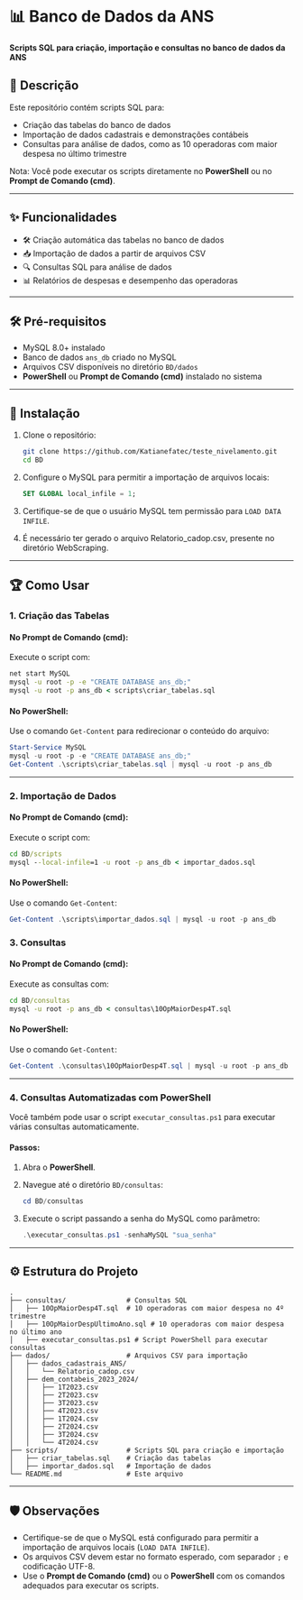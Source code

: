 # 📊 Banco de Dados da ANS

**Scripts SQL para criação, importação e consultas no banco de dados da ANS**

## 📝 Descrição

Este repositório contém scripts SQL para:
- Criação das tabelas do banco de dados
- Importação de dados cadastrais e demonstrações contábeis
- Consultas para análise de dados, como as 10 operadoras com maior despesa no último trimestre

Nota: Você pode executar os scripts diretamente no **PowerShell** ou no **Prompt de Comando (cmd)**.

---

## ✨ Funcionalidades

- 🛠️ Criação automática das tabelas no banco de dados
- 📥 Importação de dados a partir de arquivos CSV
- 🔍 Consultas SQL para análise de dados
- 📊 Relatórios de despesas e desempenho das operadoras

---

## 🛠️ Pré-requisitos

- MySQL 8.0+ instalado
- Banco de dados `ans_db` criado no MySQL
- Arquivos CSV disponíveis no diretório `BD/dados`
- **PowerShell** ou **Prompt de Comando (cmd)** instalado no sistema

---

## 🚀 Instalação

1. Clone o repositório:
   ```bash
   git clone https://github.com/Katianefatec/teste_nivelamento.git
   cd BD
   ```

2. Configure o MySQL para permitir a importação de arquivos locais:
   ```sql
   SET GLOBAL local_infile = 1;
   ```

3. Certifique-se de que o usuário MySQL tem permissão para `LOAD DATA INFILE`.

4. É necessário ter gerado o arquivo Relatorio_cadop.csv, presente no diretório WebScraping.

---

## 🏆 Como Usar

### 1. Criação das Tabelas

#### No **Prompt de Comando (cmd)**:
Execute o script com:
```cmd
net start MySQL
mysql -u root -p -e "CREATE DATABASE ans_db;"
mysql -u root -p ans_db < scripts\criar_tabelas.sql
```

#### No **PowerShell**:
Use o comando `Get-Content` para redirecionar o conteúdo do arquivo:
```powershell
Start-Service MySQL
mysql -u root -p -e "CREATE DATABASE ans_db;"
Get-Content .\scripts\criar_tabelas.sql | mysql -u root -p ans_db
```

---

### 2. Importação de Dados

#### No **Prompt de Comando (cmd)**:

Execute o script com:
```cmd
cd BD/scripts
mysql --local-infile=1 -u root -p ans_db < importar_dados.sql
```

#### No **PowerShell**:
Use o comando `Get-Content`:
```powershell
Get-Content .\scripts\importar_dados.sql | mysql -u root -p ans_db
```

### 3. Consultas

#### No **Prompt de Comando (cmd)**:
Execute as consultas com:
```cmd
cd BD/consultas
mysql -u root -p ans_db < consultas\10OpMaiorDesp4T.sql
```

#### No **PowerShell**:
Use o comando `Get-Content`:
```powershell
Get-Content .\consultas\10OpMaiorDesp4T.sql | mysql -u root -p ans_db
```

---

### 4. Consultas Automatizadas com PowerShell

Você também pode usar o script `executar_consultas.ps1` para executar várias consultas automaticamente.

#### Passos:
1. Abra o **PowerShell**.
2. Navegue até o diretório `BD/consultas`:
   ```powershell
   cd BD/consultas
   ```

3. Execute o script passando a senha do MySQL como parâmetro:
   ```powershell
   .\executar_consultas.ps1 -senhaMySQL "sua_senha"
   ```

---

## ⚙️ Estrutura do Projeto

```
.
├── consultas/               # Consultas SQL
│   ├── 10OpMaiorDesp4T.sql  # 10 operadoras com maior despesa no 4º trimestre
│   ├── 10OpMaiorDespUltimoAno.sql # 10 operadoras com maior despesa no último ano
│   ├── executar_consultas.ps1 # Script PowerShell para executar consultas
├── dados/                   # Arquivos CSV para importação
│   ├── dados_cadastrais_ANS/
│   │   └── Relatorio_cadop.csv
│   ├── dem_contabeis_2023_2024/
│   │   ├── 1T2023.csv
│   │   ├── 2T2023.csv
│   │   ├── 3T2023.csv
│   │   ├── 4T2023.csv
│   │   ├── 1T2024.csv
│   │   ├── 2T2024.csv
│   │   ├── 3T2024.csv
│   │   └── 4T2024.csv
├── scripts/                 # Scripts SQL para criação e importação
│   ├── criar_tabelas.sql    # Criação das tabelas
│   ├── importar_dados.sql   # Importação de dados
└── README.md                # Este arquivo
```

---

## 🛡️ Observações

- Certifique-se de que o MySQL está configurado para permitir a importação de arquivos locais (`LOAD DATA INFILE`).
- Os arquivos CSV devem estar no formato esperado, com separador `;` e codificação UTF-8.
- Use o **Prompt de Comando (cmd)** ou o **PowerShell** com os comandos adequados para executar os scripts.

